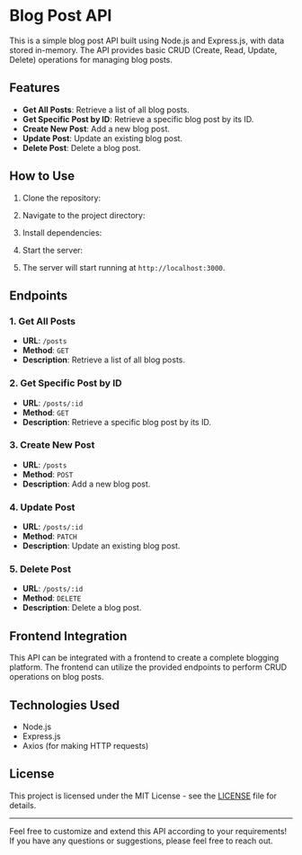 # Blog Post API

This is a simple blog post API built using Node.js and Express.js, with data stored in-memory. The API provides basic CRUD (Create, Read, Update, Delete) operations for managing blog posts.

## Features

- **Get All Posts**: Retrieve a list of all blog posts.
- **Get Specific Post by ID**: Retrieve a specific blog post by its ID.
- **Create New Post**: Add a new blog post.
- **Update Post**: Update an existing blog post.
- **Delete Post**: Delete a blog post.

## How to Use

1. Clone the repository:


2. Navigate to the project directory:


3. Install dependencies:


4. Start the server:


5. The server will start running at `http://localhost:3000`.

## Endpoints

### 1. Get All Posts

- **URL**: `/posts`
- **Method**: `GET`
- **Description**: Retrieve a list of all blog posts.

### 2. Get Specific Post by ID

- **URL**: `/posts/:id`
- **Method**: `GET`
- **Description**: Retrieve a specific blog post by its ID.

### 3. Create New Post

- **URL**: `/posts`
- **Method**: `POST`
- **Description**: Add a new blog post.

### 4. Update Post

- **URL**: `/posts/:id`
- **Method**: `PATCH`
- **Description**: Update an existing blog post.

### 5. Delete Post

- **URL**: `/posts/:id`
- **Method**: `DELETE`
- **Description**: Delete a blog post.

## Frontend Integration

This API can be integrated with a frontend to create a complete blogging platform. The frontend can utilize the provided endpoints to perform CRUD operations on blog posts.

## Technologies Used

- Node.js
- Express.js
- Axios (for making HTTP requests)

## License

This project is licensed under the MIT License - see the [LICENSE](LICENSE) file for details.

---

Feel free to customize and extend this API according to your requirements! If you have any questions or suggestions, please feel free to reach out.
